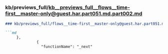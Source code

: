 ### kb/previews_full/kb__previews_full__flows__time-first__master-only@guest.har.part051.md.part002.md

```md
### kb/previews_full/flows__time-first__master-only@guest.har.part051.md (part 002)

```md
     },
              {
                "functionName": "_next"
```

```

```
